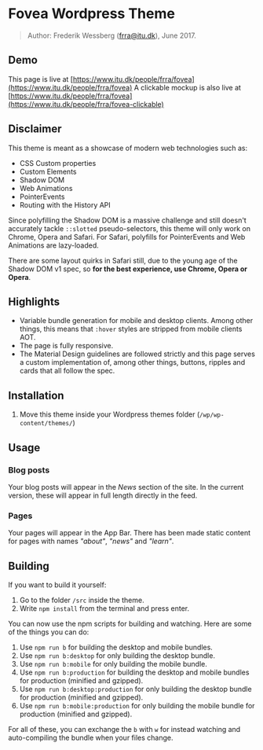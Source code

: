 # Fovea Wordpress Theme

> Author: Frederik Wessberg (frra@itu.dk), June 2017.

## Demo

This page is live at [https://www.itu.dk/people/frra/fovea](https://www.itu.dk/people/frra/fovea)
A clickable mockup is also live at [https://www.itu.dk/people/frra/fovea](https://www.itu.dk/people/frra/fovea-clickable)

## Disclaimer

This theme is meant as a showcase of modern web technologies such as:

- CSS Custom properties
- Custom Elements
- Shadow DOM
- Web Animations
- PointerEvents
- Routing with the History API

Since polyfilling the Shadow DOM is a massive challenge and still doesn't accurately tackle `::slotted` pseudo-selectors,
this theme will only work on Chrome, Opera and Safari. For Safari, polyfills for PointerEvents and Web Animations are lazy-loaded.

There are some layout quirks in Safari still, due to the young age of the Shadow DOM v1 spec,
so **for the best experience, use Chrome, Opera or Opera**.

## Highlights

- Variable bundle generation for mobile and desktop clients. Among other things, this means that `:hover` styles are stripped from mobile clients AOT.
- The page is fully responsive.
- The Material Design guidelines are followed strictly and this page serves a custom implementation of, among other things, buttons, ripples and cards that all follow the spec.

## Installation

1. Move this theme inside your Wordpress themes folder (`/wp/wp-content/themes/`)

## Usage

### Blog posts

Your blog posts will appear in the *News* section of the site.
In the current version, these will appear in full length directly in the feed.

### Pages

Your pages will appear in the App Bar. There has been made static content for pages with
names *"about"*, *"news"* and *"learn"*.

## Building

If you want to build it yourself:

1. Go to the folder `/src` inside the theme.
2. Write `npm install` from the terminal and press enter.

You can now use the npm scripts for building and watching. Here are some of the things
you can do:

1. Use `npm run b` for building the desktop and mobile bundles.
2. Use `npm run b:desktop` for only building the desktop bundle.
3. Use `npm run b:mobile` for only building the mobile bundle.
4. Use `npm run b:production` for building the desktop and mobile bundles for production (minified and gzipped).
5. Use `npm run b:desktop:production` for only building the desktop bundle for production (minified and gzipped).
6. Use `npm run b:mobile:production` for only building the mobile bundle for production (minified and gzipped).

For all of these, you can exchange the `b` with `w` for instead watching and auto-compiling the bundle when your files change.